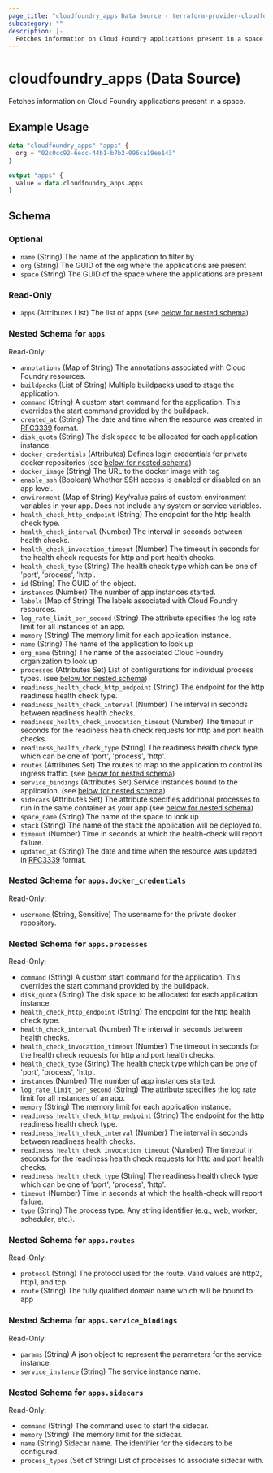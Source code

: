 ```yaml
---
page_title: "cloudfoundry_apps Data Source - terraform-provider-cloudfoundry"
subcategory: ""
description: |-
  Fetches information on Cloud Foundry applications present in a space.
---
```


# cloudfoundry_apps (Data Source)

Fetches information on Cloud Foundry applications present in a space.

## Example Usage

```terraform
data "cloudfoundry_apps" "apps" {
  org = "02c0cc92-6ecc-44b1-b7b2-096ca19ee143"
}

output "apps" {
  value = data.cloudfoundry_apps.apps
}
```

<!-- schema generated by tfplugindocs -->
## Schema

### Optional

- `name` (String) The name of the application to filter by
- `org` (String) The GUID of the org where the applications are present
- `space` (String) The GUID of the space where the applications are present

### Read-Only

- `apps` (Attributes List) The list of apps (see [below for nested schema](#nestedatt--apps))

<a id="nestedatt--apps"></a>
### Nested Schema for `apps`

Read-Only:

- `annotations` (Map of String) The annotations associated with Cloud Foundry resources.
- `buildpacks` (List of String) Multiple buildpacks used to stage the application.
- `command` (String) A custom start command for the application. This overrides the start command provided by the buildpack.
- `created_at` (String) The date and time when the resource was created in [RFC3339](https://www.ietf.org/rfc/rfc3339.txt) format.
- `disk_quota` (String) The disk space to be allocated for each application instance.
- `docker_credentials` (Attributes) Defines login credentials for private docker repositories (see [below for nested schema](#nestedatt--apps--docker_credentials))
- `docker_image` (String) The URL to the docker image with tag
- `enable_ssh` (Boolean) Whether SSH access is enabled or disabled on an app level.
- `environment` (Map of String) Key/value pairs of custom environment variables in your app. Does not include any system or service variables.
- `health_check_http_endpoint` (String) The endpoint for the http health check type.
- `health_check_interval` (Number) The interval in seconds between health checks.
- `health_check_invocation_timeout` (Number) The timeout in seconds for the health check requests for http and port health checks.
- `health_check_type` (String) The health check type which can be one of 'port', 'process', 'http'.
- `id` (String) The GUID of the object.
- `instances` (Number) The number of app instances started.
- `labels` (Map of String) The labels associated with Cloud Foundry resources.
- `log_rate_limit_per_second` (String) The attribute specifies the log rate limit for all instances of an app.
- `memory` (String) The memory limit for each application instance.
- `name` (String) The name of the application to look up
- `org_name` (String) The name of the associated Cloud Foundry organization to look up
- `processes` (Attributes Set) List of configurations for individual process types. (see [below for nested schema](#nestedatt--apps--processes))
- `readiness_health_check_http_endpoint` (String) The endpoint for the http readiness health check type.
- `readiness_health_check_interval` (Number) The interval in seconds between readiness health checks.
- `readiness_health_check_invocation_timeout` (Number) The timeout in seconds for the readiness health check requests for http and port health checks.
- `readiness_health_check_type` (String) The readiness health check type which can be one of 'port', 'process', 'http'.
- `routes` (Attributes Set) The routes to map to the application to control its ingress traffic. (see [below for nested schema](#nestedatt--apps--routes))
- `service_bindings` (Attributes Set) Service instances bound to the application. (see [below for nested schema](#nestedatt--apps--service_bindings))
- `sidecars` (Attributes Set) The attribute specifies additional processes to run in the same container as your app (see [below for nested schema](#nestedatt--apps--sidecars))
- `space_name` (String) The name of the space to look up
- `stack` (String) The name of the stack the application will be deployed to.
- `timeout` (Number) Time in seconds at which the health-check will report failure.
- `updated_at` (String) The date and time when the resource was updated in [RFC3339](https://www.ietf.org/rfc/rfc3339.txt) format.

<a id="nestedatt--apps--docker_credentials"></a>
### Nested Schema for `apps.docker_credentials`

Read-Only:

- `username` (String, Sensitive) The username for the private docker repository.


<a id="nestedatt--apps--processes"></a>
### Nested Schema for `apps.processes`

Read-Only:

- `command` (String) A custom start command for the application. This overrides the start command provided by the buildpack.
- `disk_quota` (String) The disk space to be allocated for each application instance.
- `health_check_http_endpoint` (String) The endpoint for the http health check type.
- `health_check_interval` (Number) The interval in seconds between health checks.
- `health_check_invocation_timeout` (Number) The timeout in seconds for the health check requests for http and port health checks.
- `health_check_type` (String) The health check type which can be one of 'port', 'process', 'http'.
- `instances` (Number) The number of app instances started.
- `log_rate_limit_per_second` (String) The attribute specifies the log rate limit for all instances of an app.
- `memory` (String) The memory limit for each application instance.
- `readiness_health_check_http_endpoint` (String) The endpoint for the http readiness health check type.
- `readiness_health_check_interval` (Number) The interval in seconds between readiness health checks.
- `readiness_health_check_invocation_timeout` (Number) The timeout in seconds for the readiness health check requests for http and port health checks.
- `readiness_health_check_type` (String) The readiness health check type which can be one of 'port', 'process', 'http'.
- `timeout` (Number) Time in seconds at which the health-check will report failure.
- `type` (String) The process type. Any string identifier (e.g., web, worker, scheduler, etc.).


<a id="nestedatt--apps--routes"></a>
### Nested Schema for `apps.routes`

Read-Only:

- `protocol` (String) The protocol used for the route. Valid values are http2, http1, and tcp.
- `route` (String) The fully qualified domain name which will be bound to app


<a id="nestedatt--apps--service_bindings"></a>
### Nested Schema for `apps.service_bindings`

Read-Only:

- `params` (String) A json object to represent the parameters for the service instance.
- `service_instance` (String) The service instance name.


<a id="nestedatt--apps--sidecars"></a>
### Nested Schema for `apps.sidecars`

Read-Only:

- `command` (String) The command used to start the sidecar.
- `memory` (String) The memory limit for the sidecar.
- `name` (String) Sidecar name. The identifier for the sidecars to be configured.
- `process_types` (Set of String) List of processes to associate sidecar with.